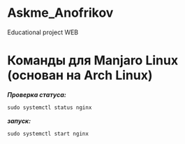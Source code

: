 # Askme_Anofrikov
Educational project WEB
 
# Команды для Manjaro Linux (основан на Arch Linux)
**_Проверка статуса:_**
 ```c
sudo systemctl status nginx
```

**_запуск:_**
 ```c
sudo systemctl start nginx
```